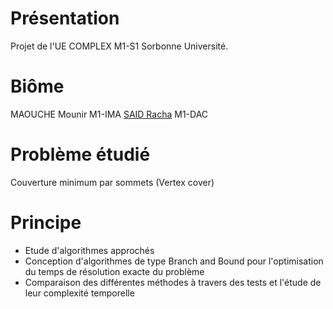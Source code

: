 # Présentation
Projet de l'UE COMPLEX M1-S1 Sorbonne Université.

# Biôme
MAOUCHE Mounir M1-IMA
[SAID Racha](https://github.com/said-racha) M1-DAC

# Problème étudié
Couverture minimum par sommets (Vertex cover)

# Principe
- Etude d'algorithmes approchés
- Conception d'algorithmes de type Branch and Bound pour l'optimisation du temps de résolution exacte du problème
- Comparaison des différentes méthodes à travers des tests et l'étude de leur complexité temporelle
